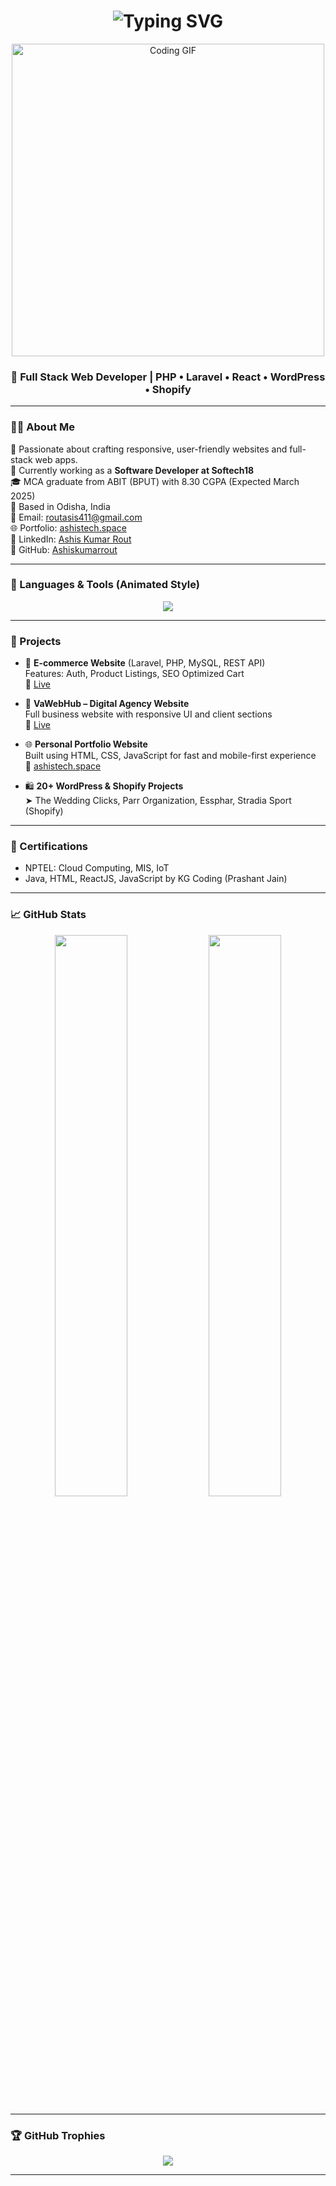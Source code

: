 <!-- Typing Animation -->
<h1 align="center">
  <img src="https://readme-typing-svg.demolab.com?font=Fira+Code&duration=3000&pause=1000&center=true&vCenter=true&width=435&lines=Hi+%F0%9F%91%8B%2C+I'm+Ashis+Kumar+Rout;Full+Stack+Developer+from+Odisha;PHP+%7C+Laravel+%7C+React+%7C+WordPress+%7C+Shopify" alt="Typing SVG" />
</h1>

<!-- Animated GIF Banner -->
<p align="center">
  <img src="https://media.giphy.com/media/qgQUggAC3Pfv687qPC/giphy.gif" width="500" alt="Coding GIF" />
</p>

<h3 align="center">🚀 Full Stack Web Developer | PHP • Laravel • React • WordPress • Shopify</h3>

---

### 👨‍💻 About Me

🎯 Passionate about crafting responsive, user-friendly websites and full-stack web apps.  
💼 Currently working as a **Software Developer at Softech18**  
🎓 MCA graduate from ABIT (BPUT) with 8.30 CGPA (Expected March 2025)  
📍 Based in Odisha, India  
📧 Email: routasis411@gmail.com  
🌐 Portfolio: [ashistech.space](https://ashistech.space)  
🔗 LinkedIn: [Ashis Kumar Rout](https://www.linkedin.com/in/ashis-rout)  
🔗 GitHub: [Ashiskumarrout](https://github.com/Ashiskumarrout)

---

### 🧰 Languages & Tools (Animated Style)

<p align="center">
  <img src="https://skillicons.dev/icons?i=html,css,js,php,laravel,react,wordpress,shopify,mysql,mongodb,git,github,bootstrap,tailwind,canva" />
</p>

---

### 💼 Projects

- 🛒 **E-commerce Website** (Laravel, PHP, MySQL, REST API)  
  Features: Auth, Product Listings, SEO Optimized Cart  
  🔗 [Live](https://ashistech.space)

- 💼 **VaWebHub – Digital Agency Website**  
  Full business website with responsive UI and client sections  
  🔗 [Live](https://ashistech.space)

- 🌐 **Personal Portfolio Website**  
  Built using HTML, CSS, JavaScript for fast and mobile-first experience  
  🔗 [ashistech.space](https://ashistech.space)

- 🛍️ **20+ WordPress & Shopify Projects**  
  ➤ The Wedding Clicks, Parr Organization, Essphar, Stradia Sport (Shopify)

---

### 📜 Certifications

- NPTEL: Cloud Computing, MIS, IoT  
- Java, HTML, ReactJS, JavaScript by KG Coding (Prashant Jain)

---

### 📈 GitHub Stats

<p align="center">
  <img src="https://github-readme-stats.vercel.app/api?username=Ashiskumarrout&show_icons=true&theme=tokyonight" width="48%" />
  <img src="https://github-readme-stats.vercel.app/api/top-langs/?username=Ashiskumarrout&layout=compact&theme=tokyonight" width="48%" />
</p>

---

### 🏆 GitHub Trophies

<p align="center">
  <img src="https://github-profile-trophy.vercel.app/?username=Ashiskumarrout&theme=radical" />
</p>

---



